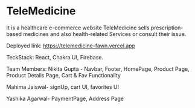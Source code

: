 # TeleMedicine
It is a healthcare e-commerce website TeleMedicine sells prescription-based medicines and also health-related Services or consult their issue.

Deployed link: https://telemedicine-fawn.vercel.app

TeckStack: React, Chakra UI, Firebase. 

Team Members:
Nikita Gupta - Navbar, Footer, HomePage, Product Page, Product Details Page, Cart & Fav Functionality


Mahima Jaiswal- signUp, cart UI, favorites UI


Yashika Agarwal- PaymentPage, Address Page
